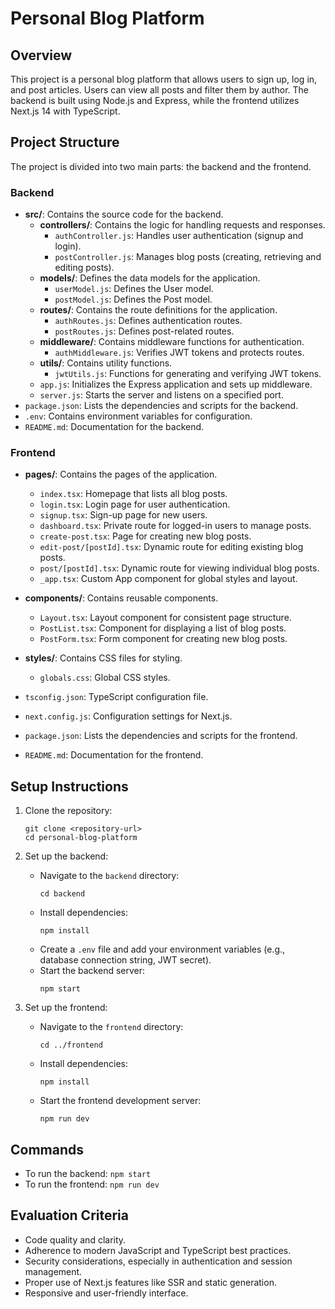 # Personal Blog Platform

## Overview
This project is a personal blog platform that allows users to sign up, log in, and post articles. Users can view all posts and filter them by author. The backend is built using Node.js and Express, while the frontend utilizes Next.js 14 with TypeScript.

## Project Structure
The project is divided into two main parts: the backend and the frontend.

### Backend
- **src/**: Contains the source code for the backend.
  - **controllers/**: Contains the logic for handling requests and responses.
    - `authController.js`: Handles user authentication (signup and login).
    - `postController.js`: Manages blog posts (creating, retrieving and editing posts).
  - **models/**: Defines the data models for the application.
    - `userModel.js`: Defines the User model.
    - `postModel.js`: Defines the Post model.
  - **routes/**: Contains the route definitions for the application.
    - `authRoutes.js`: Defines authentication routes.
    - `postRoutes.js`: Defines post-related routes.
  - **middleware/**: Contains middleware functions for authentication.
    - `authMiddleware.js`: Verifies JWT tokens and protects routes.
  - **utils/**: Contains utility functions.
    - `jwtUtils.js`: Functions for generating and verifying JWT tokens.
  - `app.js`: Initializes the Express application and sets up middleware.
  - `server.js`: Starts the server and listens on a specified port.
- `package.json`: Lists the dependencies and scripts for the backend.
- `.env`: Contains environment variables for configuration.
- `README.md`: Documentation for the backend.

### Frontend
- **pages/**: Contains the pages of the application.
  - `index.tsx`: Homepage that lists all blog posts.
  - `login.tsx`: Login page for user authentication.
  - `signup.tsx`: Sign-up page for new users.
  - `dashboard.tsx`: Private route for logged-in users to manage posts.
  - `create-post.tsx`: Page for creating new blog posts.
  - `edit-post/[postId].tsx`: Dynamic route for editing existing blog posts.
  - `post/[postId].tsx`: Dynamic route for viewing individual blog posts.
  - `_app.tsx`: Custom App component for global styles and layout.
- **components/**: Contains reusable components.
  - `Layout.tsx`: Layout component for consistent page structure.
  - `PostList.tsx`: Component for displaying a list of blog posts.
  - `PostForm.tsx`: Form component for creating new blog posts.

- **styles/**: Contains CSS files for styling.
  - `globals.css`: Global CSS styles.

- `tsconfig.json`: TypeScript configuration file.
- `next.config.js`: Configuration settings for Next.js.
- `package.json`: Lists the dependencies and scripts for the frontend.
- `README.md`: Documentation for the frontend.

## Setup Instructions
1. Clone the repository:
   ```
   git clone <repository-url>
   cd personal-blog-platform
   ```

2. Set up the backend:
   - Navigate to the `backend` directory:
     ```
     cd backend
     ```
   - Install dependencies:
     ```
     npm install
     ```
   - Create a `.env` file and add your environment variables (e.g., database connection string, JWT secret).
   - Start the backend server:
     ```
     npm start
     ```

3. Set up the frontend:
   - Navigate to the `frontend` directory:
     ```
     cd ../frontend
     ```
   - Install dependencies:
     ```
     npm install
     ```
   - Start the frontend development server:
     ```
     npm run dev
     ```

## Commands
- To run the backend: `npm start`
- To run the frontend: `npm run dev`

## Evaluation Criteria
- Code quality and clarity.
- Adherence to modern JavaScript and TypeScript best practices.
- Security considerations, especially in authentication and session management.
- Proper use of Next.js features like SSR and static generation.
- Responsive and user-friendly interface.